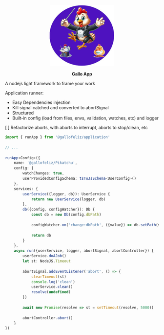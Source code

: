 <p align="center">
    <img height="200" src="https://raw.githubusercontent.com/gallolabs/application/main/logo_w200.jpeg">
  <p align="center"><strong>Gallo App</strong></p>
</p>

A nodejs light framework to frame your work


Application runner:

- Easy Dependencies injection
- Kill signal catched and converted to abortSignal
- Structured
- Built-in config (load from files, envs, validation, watches, etc) and logger

[ ] Refactorize aborts, with aborts to interrupt, aborts to stop/clean, etc

```typescript
import { runApp } from '@gallofeliz/application'

// ...

runApp<Config>({
    name: '@gallofeliz/Pikatchu',
    config: {
        watchChanges: true,
        userProvidedConfigSchema: tsToJsSchema<UserConfig>()
    },
    services: {
        userService({logger, db}): UserService {
            return new UserService(logger, db)
        },
        db({config, configWatcher}): Db {
            const db = new Db(config.dbPath)

            configWatcher.on('change:dbPath', ({value}) => db.setPath(value as string))

            return db
        }
    },
    async run({userService, logger, abortSignal, abortController}) {
        userService.doAJob()
        let st: NodeJS.Timeout

        abortSignal.addEventListener('abort', () => {
            clearTimeout(st)
            console.log('clean')
            userService.clean()
            resolve(undefined)
        })

        await new Promise(resolve => st = setTimeout(resolve, 5000))

        abortController.abort()
    }
})
```
